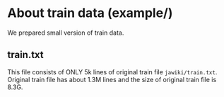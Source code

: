 # About train data (example/)
We prepared small version of train data.

## train.txt
This file consists of ONLY 5k lines of original train file `jawiki/train.txt`. Original train file has about 1.3M lines and the size of original train file is 8.3G.
